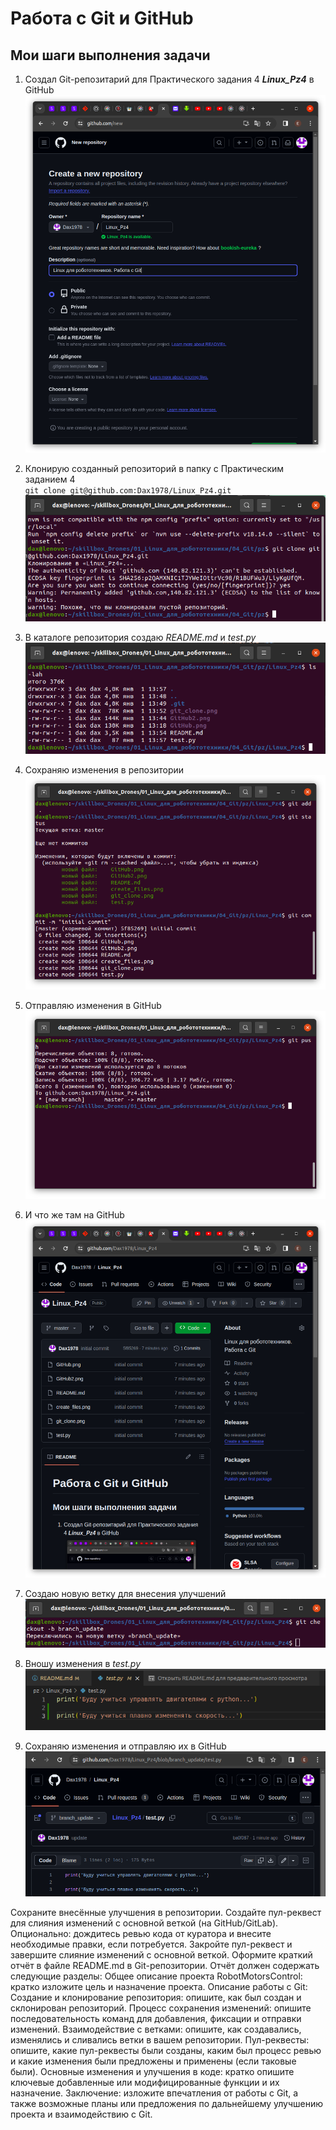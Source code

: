 # Работа с Git и GitHub

## Мои шаги выполнения задачи
1. Создал Git-репозитарий для Практического задания 4 ***Linux_Pz4*** в GitHub<br>
    ![Новый репозиторий в GitHub](./GitHub.png)

2. Клонирую созданный репозиторий в папку с Практическим заданием 4<br>
    `git clone git@github.com:Dax1978/Linux_Pz4.git`<br>
    ![Клонирование репозитория](./git_clone.png)

3. В каталоге репозитория создаю *README.md* и *test.py*<br>
    ![Создание файлов](./create_files.png)

4. Сохраняю изменения в репозитории<br>
    ![Сохранение изменений](./git_commit.png)<br>

5. Отправляю изменения в GitHub<br>
    ![Отправка изменений](./git_push.png)

6. И что же там на GitHub<br>
    ![GitHub после push](./github_push.png)

7. Создаю новую ветку для внесения улучшений<br>
    ![Новая ветка](./git_checkout.png)

8. Вношу изменения в *test.py*<br>
    ![Изменения](./test_update.png)

9. Сохраняю изменения и отправляю их в GitHub<br>
    ![Новый GitHub](./github_update.png)



Сохраните внесённые улучшения в репозитории.
Создайте пул-реквест для слияния изменений с основной веткой (на GitHub/GitLab).
Опционально: дождитесь ревью кода от куратора и внесите необходимые правки, если потребуется.
Закройте пул-реквест и завершите слияние изменений с основной веткой.
Оформите краткий отчёт в файле README.md в Git-репозитории. Отчёт должен содержать следующие разделы:
Общее описание проекта RobotMotorsControl: кратко изложите цель и назначение проекта.
Описание работы с Git:
Создание и клонирование репозитория: опишите, как был создан и склонирован репозиторий.
Процесс сохранения изменений: опишите последовательность команд для добавления, фиксации и отправки изменений.
Взаимодействие с ветками: опишите, как создавались, изменялись и сливались ветки в вашем репозитории.
Пул-реквесты: опишите, какие пул-реквесты были созданы, каким был процесс ревью и какие изменения были предложены и применены (если таковые были).
Основные изменения и улучшения в коде: кратко опишите ключевые добавленные или модифицированные функции и их назначение.
Заключение: изложите впечатления от работы с Git, а также возможные планы или предложения по дальнейшему улучшению проекта и взаимодействию с Git.